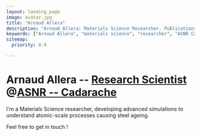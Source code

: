 ```yaml
---
layout: landing_page
image: avatar.jpg
title: "Arnaud Allera"
description: "Arnaud Allera: Materials Science Researcher. Publications list and CV."
keywords: ["Arnaud Allera", "materials science", "researcher", "ASNR Cadarache", "steel ageing", "atomic-scale simulations", "molecular dynamics", "computational materials science", "physics", "metallurgy", "machine learning"]
sitemap:
  priority: 0.9

---
```


# Arnaud Allera -- [Research Scientist](/about/) @[ASNR -- Cadarache](https://www.asnr.fr)

I'm a Materials Science researcher, developing advanced simulations to understand atomic-scale processes causing steel ageing.

Feel free to get in touch !
